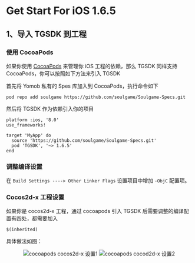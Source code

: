 
# Get Start For iOS 1.6.5

## 1、导入 TGSDK 到工程

### 使用 CocoaPods

如果你使用 [CocoaPods](https://cocoapods.org/) 来管理你 iOS 工程的依赖，那么 TGSDK 同样支持 CocoaPods，你可以按照如下方法来引入 TGSDK

首先将 Yomob 私有的 Spes 库加入到 CocoaPods，执行命令如下

```
pod repo add soulgame https://github.com/soulgame/Soulgame-Specs.git
```

然后将 TGSDK 作为依赖引入你的项目

```
platform :ios, '8.0'
use_frameworks!

target 'MyApp' do
  source 'https://github.com/soulgame/Soulgame-Specs.git'
  pod 'TGSDK', '~> 1.6.5'
end
```

### 调整编译设置

在 `Build Settings ----> Other Linker Flags` 设置项目中增加 `-ObjC` 配置项。

### Cocos2d-x 工程设置

如果你是 cocos2d-x 工程，通过 cocoapods 引入 TGSDK 后需要调整的编译配置有四处，都需要加入

```
$(inherited)
```

具体做法如图：

<center>
<img src="http://ojwssyn3p.bkt.clouddn.com/cocopods-tgsdk-search-path.png" alt="cocoapods cocos2d-x 设置1" />
<img src="http://ojwssyn3p.bkt.clouddn.com/cocopods-tgsdk-other-linker-flag.png" alt="cocoapods cocod2d-x 设置2" />
</center>
